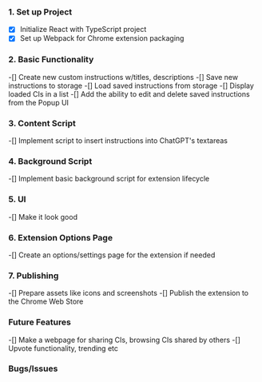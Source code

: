 ### 1. Set up Project
-[x] Initialize React with TypeScript project
-[x] Set up Webpack for Chrome extension packaging

### 2. Basic Functionality
-[] Create new custom instructions w/titles, descriptions
-[] Save new instructions to storage
-[] Load saved instructions from storage
-[] Display loaded CIs in a list
-[] Add the ability to edit and delete saved instructions from the Popup UI

### 3. Content Script
-[] Implement script to insert instructions into ChatGPT's textareas

### 4. Background Script
-[] Implement basic background script for extension lifecycle

### 5. UI
-[] Make it look good

### 6. Extension Options Page
-[] Create an options/settings page for the extension if needed

### 7. Publishing
-[] Prepare assets like icons and screenshots
-[] Publish the extension to the Chrome Web Store

### Future Features
-[] Make a webpage for sharing CIs, browsing CIs shared by others
    -[] Upvote functionality, trending etc

### Bugs/Issues